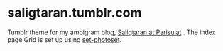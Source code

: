 # saligtaran.tumblr.com
Tumblr theme for my ambigram blog, [Saligtaran at Parisulat](https://saligtaran.tumblr.com) . The index page Grid is set up using [set-photoset](https://github.com/JZumun/setPhotoset).
